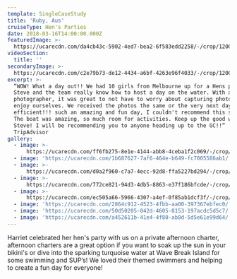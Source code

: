 ```yaml
---
template: SingleCaseStudy
title: 'Ruby, Aus'
cruiseType: Hen's Parties
date: 2018-03-16T14:00:00.000Z
featuredImage: >-
  https://ucarecdn.com/da4cb43c-5902-4ed7-bea2-6f583edd2258/-/crop/1200x1536/0,64/-/preview/
videoSection:
  title: ''
secondaryImage: >-
  https://ucarecdn.com/c2e79b73-de12-4434-a6bf-4263e96f4033/-/crop/1200x1324/0,0/-/preview/
excerpt: >-
  “WOW! What a day out!! We had 10 girls from Melbourne up for a Hens party, and
  Steve and the team really know how to host a day on the water. With an onboard
  photographer, it was great to not have to worry about capturing photos and
  enjoy ourselves. We received the photos the same or the very next day,
  efficient!!! such an amazing and fun day, I couldn't recommend this sail more.
  The boat was amazing, so much room for activities. Keep up the good work
  Steve! I will be recommending you to anyone heading up to the GC!!”
  TripAdvisor
gallery:
  - image: >-
      https://ucarecdn.com/ff6fb275-8e1e-4144-abb8-4ceba1f2c069/-/crop/1200x1062/0,322/-/preview/
  - image: 'https://ucarecdn.com/1b687627-7af6-464e-b649-fc7005586ab1/'
  - image: >-
      https://ucarecdn.com/d0a2f960-c7a7-4ecc-92d8-ffa5227bd294/-/crop/944x816/0,225/-/preview/
  - image: >-
      https://ucarecdn.com/772ce821-94d3-4db5-8863-e37f186bfcde/-/crop/1338x778/0,115/-/preview/
  - image: >-
      https://ucarecdn.com/ec505a66-5966-4307-a4ef-0f85ab1dcf3f/-/crop/1068x901/0,0/-/preview/
  - image: 'https://ucarecdn.com/2864c912-4523-4fbb-aa00-397367ebfec0/'
  - image: 'https://ucarecdn.com/50d50205-042d-4605-8153-197acdc5d5c7/'
  - image: 'https://ucarecdn.com/a452611b-41e4-4f80-ab8d-5d5e61e99d64/'
---
```

Harriet celebrated her hen's party with us on a private afternoon charter, afternoon charters are a great option if you want to soak up the sun in your bikini's or dive into the sparking turquoise water at Wave Break Island for some swimming and SUP’s! We loved their themed swimmers and helping to create a fun day for everyone!

